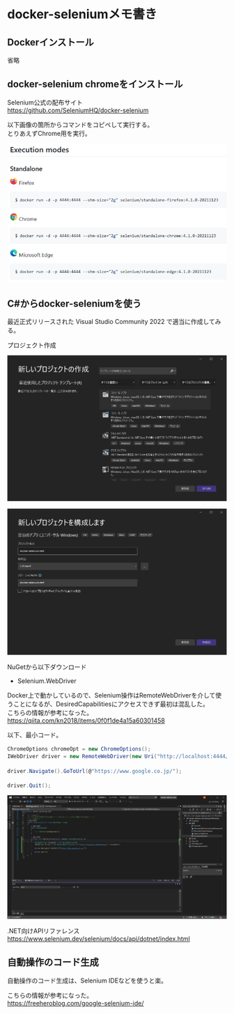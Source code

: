 # docker-seleniumメモ書き

## Dockerインストール

省略

## docker-selenium chromeをインストール

Selenium公式の配布サイト  
https://github.com/SeleniumHQ/docker-selenium

以下画像の箇所からコマンドをコピペして実行する。  
とりあえずChrome用を実行。

![インストール用コマンド](img/docker-selenium-memo/docker-selenium-install.png)

## C#からdocker-seleniumを使う

最近正式リリースされた Visual Studio Community 2022 で適当に作成してみる。

プロジェクト作成

![](img/docker-selenium-memo/vs2022_createprj.png)

![](img/docker-selenium-memo/vs2022_createprj2.png)

NuGetから以下ダウンロード

* Selenium.WebDriver

Docker上で動かしているので、Selenium操作はRemoteWebDriverを介して使うことになるが、DesiredCapabilitiesにアクセスできず最初は混乱した。  
こちらの情報が参考になった。  
https://qiita.com/kn2018/items/0f0f1de4a15a60301458


以下、最小コード。

```csharp:sample.cs
ChromeOptions chromeOpt = new ChromeOptions();
IWebDriver driver = new RemoteWebDriver(new Uri("http://localhost:4444/wd/hub"), chromeOpt);

driver.Navigate().GoToUrl(@"https://www.google.co.jp/");

driver.Quit();
```

![](img/docker-selenium-memo/vs2022_code.png)


.NET向けAPIリファレンス  
https://www.selenium.dev/selenium/docs/api/dotnet/index.html


## 自動操作のコード生成

自動操作のコード生成は、Selenium IDEなどを使うと楽。

こちらの情報が参考になった。  
https://freeheroblog.com/google-selenium-ide/

